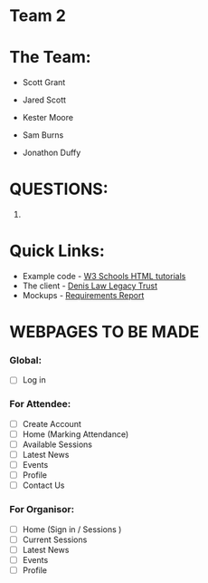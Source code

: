 # Team 2

# The Team:
* Scott Grant

* Jared Scott

* Kester Moore

* Sam Burns

* Jonathon Duffy

# QUESTIONS:
1.

# Quick Links: 
* Example code - [W3 Schools HTML tutorials](https://www.w3schools.com/html/)
* The client - [Denis Law Legacy Trust](https://www.denislawlegacytrust.org/)
* Mockups - [Requirements Report](https://docs.google.com/document/d/1N3Q9gU3oSs_PNoPBmU8NOy4DVx0aPX5LHv_FyO-Ak80/edit?usp=sharing)

# WEBPAGES TO BE MADE

### Global:
- [ ] Log in 
### For Attendee:
- [ ] Create Account
- [ ] Home (Marking Attendance)
- [ ] Available Sessions 
- [ ] Latest News
- [ ] Events
- [ ] Profile 
- [ ] Contact Us 
### For Organisor:
- [ ] Home (Sign in / Sessions )
- [ ] Current Sessions 
- [ ] Latest News
- [ ] Events
- [ ] Profile
